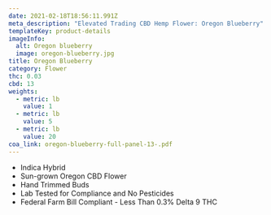 ```yaml
---
date: 2021-02-18T18:56:11.991Z
meta_description: "Elevated Trading CBD Hemp Flower: Oregon Blueberry"
templateKey: product-details
imageInfo:
  alt: Oregon blueberry
  image: oregon-blueberry.jpg
title: Oregon Blueberry
category: Flower
thc: 0.03
cbd: 13
weights:
  - metric: lb
    value: 1
  - metric: lb
    value: 5
  - metric: lb
    value: 20
coa_link: oregon-blueberry-full-panel-13-.pdf
---
```



* Indica Hybrid
* Sun-grown Oregon CBD Flower
* Hand Trimmed Buds
* Lab Tested for Compliance and No Pesticides
* Federal Farm Bill Compliant - Less Than 0.3% Delta 9 THC